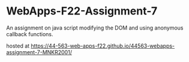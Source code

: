 # WebApps-F22-Assignment-7
An assignment on java script modifying the DOM and using anonymous callback functions.

hosted at https://44-563-web-apps-f22.github.io/44563-webapps-assignment-7-MNKR2001/
